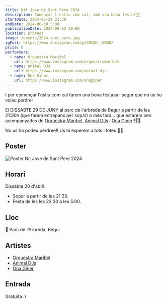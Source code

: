 ```yaml
---
title: Nit Jove de Sant Pere 2024
description: Començar l'estiu com cal, amb una bona festa!🤩🎶
startDate: 2024-06-29 21:30
endDate: 2024-06-30 5:00
publicationDate: 2024-06-12 20:00
location: arbreda
image: /events/2024-sant-pere.jpg
igPost: https://www.instagram.com/p/C8IQK-_NMGD/
price: 0
performers:
  - name: Orquestra Maribel
    url: https://www.instagram.com/orquestramaribel
  - name: Animal DJs
    url: https://www.instagram.com/animal_djs
  - name: Ona Giner
    url: https://www.instagram.com/onaginer
---
```


I per començar l'estiu com cal farem una bona festaaa i segur que no us ho voleu perdre!

El DISSABTE 29 DE JUNY al parc de l'arbreda de Begur a partir de les 21:30h (que farem entrepans per sopar) o més tard… que estarem ben acompanyades de [Orquestra Maribel](https://www.instagram.com/orquestramaribel), [Animal DJs](https://www.instagram.com/animal_djs) i [Ona Giner](https://www.instagram.com/onaginer)!!🤩🎶

No us ho podeu perdree!! Us hi esperem a tots i totes 🫶🏽

## Poster

![Poster Nit Jove de Sant Pere 2024](/events/2024-sant-pere.jpg)

## Horari

Dissabte 20 d'abril.

- Sopar a partir de les 21:30.
- Festa de les les 23:30 a les 5:00.

## Lloc

📍 Parc de l'Arbreda, Begur

## Artistes

- [Orquestra Maribel](https://www.instagram.com/orquestramaribel)
- [Animal DJs](https://www.instagram.com/animal_djs)
- [Ona Giner](https://www.instagram.com/onaginer)

## Entrada

Gratuïta :)
